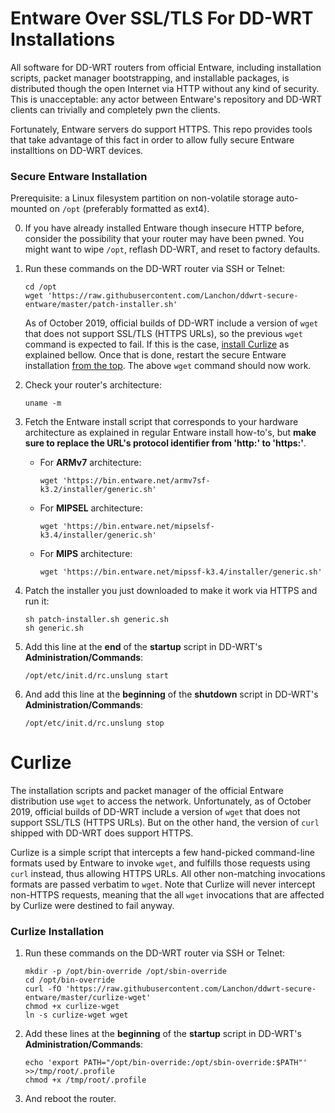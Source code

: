 # Entware Over SSL/TLS For DD-WRT Installations

All software for DD-WRT routers from official Entware, including installation scripts, packet manager bootstrapping, and installable packages, is distributed though the open Internet via HTTP without any kind of security. This is unacceptable: any actor between Entware's repository and DD-WRT clients can trivially and completely pwn the clients.

Fortunately, Entware servers do support HTTPS. This repo provides tools that take advantage of this fact in order to allow fully secure Entware installtions on DD-WRT devices.

### Secure Entware Installation

Prerequisite: a Linux filesystem partition on non-volatile storage auto-mounted on `/opt` (preferably formatted as ext4).

0. If you have already installed Entware though insecure HTTP before, consider the possibility that your router may have been pwned. You might want to wipe `/opt`, reflash DD-WRT, and reset to factory defaults.

1. Run these commands on the DD-WRT router via SSH or Telnet:
   ```
   cd /opt
   wget 'https://raw.githubusercontent.com/Lanchon/ddwrt-secure-entware/master/patch-installer.sh'
   ```
   As of October 2019, official builds of DD-WRT include a version of `wget` that does not support SSL/TLS (HTTPS URLs), so the previous `wget` command is expected to fail. If this is the case, [install Curlize](#curlize-installation) as explained bellow. Once that is done, restart the secure Entware installation [from the top](#secure-entware-installation). The above `wget` command should now work.

2. Check your router's architecture:
   ```
   uname -m
   ```

3. Fetch the Entware install script that corresponds to your hardware architecture as explained in regular Entware install how-to's, but **make sure to replace the URL's protocol identifier from 'http:' to 'https:'**.

   * For **ARMv7** architecture:
     ```
     wget 'https://bin.entware.net/armv7sf-k3.2/installer/generic.sh'
     ```

   * For **MIPSEL** architecture:
     ```
     wget 'https://bin.entware.net/mipselsf-k3.4/installer/generic.sh'
     ```

   * For **MIPS** architecture:
     ```
     wget 'https://bin.entware.net/mipssf-k3.4/installer/generic.sh'
     ```

4. Patch the installer you just downloaded to make it work via HTTPS and run it:
   ```
   sh patch-installer.sh generic.sh
   sh generic.sh
   ```

5. Add this line at the **end** of the **startup** script in DD-WRT's **Administration/Commands**:
   ```
   /opt/etc/init.d/rc.unslung start
   ```

6. And add this line at the **beginning** of the **shutdown** script in DD-WRT's **Administration/Commands**:
   ```
   /opt/etc/init.d/rc.unslung stop
   ```


# Curlize

The installation scripts and packet manager of the official Entware distribution use `wget` to access the network. Unfortunately, as of October 2019, official builds of DD-WRT include a version of `wget` that does not support SSL/TLS (HTTPS URLs). But on the other hand, the version of `curl` shipped with DD-WRT does support HTTPS.

Curlize is a simple script that intercepts a few hand-picked command-line formats used by Entware to invoke `wget`, and fulfills those requests using `curl` instead, thus allowing HTTPS URLs. All other non-matching invocations formats are passed verbatim to `wget`. Note that Curlize will never intercept non-HTTPS requests, meaning that the all `wget` invocations that are affected by Curlize were destined to fail anyway.

### Curlize Installation

1. Run these commands on the DD-WRT router via SSH or Telnet:
   ```
   mkdir -p /opt/bin-override /opt/sbin-override
   cd /opt/bin-override
   curl -fO 'https://raw.githubusercontent.com/Lanchon/ddwrt-secure-entware/master/curlize-wget'
   chmod +x curlize-wget
   ln -s curlize-wget wget
   ```

2. Add these lines at the **beginning** of the **startup** script in DD-WRT's **Administration/Commands**:
   ```
   echo 'export PATH="/opt/bin-override:/opt/sbin-override:$PATH"' >>/tmp/root/.profile
   chmod +x /tmp/root/.profile
   ```

3. And reboot the router.
